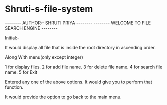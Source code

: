 # Shruti-s-file-system

-------- AUTHOR:- SHRUTI PRIYA --------
-------- WELCOME TO FILE SEARCH ENGINE --------

Initial:-

It would display all file that is inside the root directory in ascending order.

Along With menu(only except integer)

1 for display files.
2 for add file name.
3 for delete file name.
4 for search file name.
5 for Exit

Entered any one of the above options. It would give you to perform that function.

It would provide the option to go back to the main menu.


